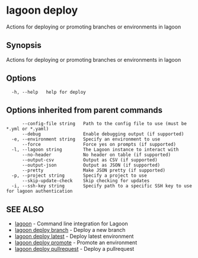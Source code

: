 # lagoon deploy

Actions for deploying or promoting branches or environments in lagoon

## Synopsis

Actions for deploying or promoting branches or environments in lagoon

## Options

```text
  -h, --help   help for deploy
```

## Options inherited from parent commands

```text
      --config-file string   Path to the config file to use (must be *.yml or *.yaml)
      --debug                Enable debugging output (if supported)
  -e, --environment string   Specify an environment to use
      --force                Force yes on prompts (if supported)
  -l, --lagoon string        The Lagoon instance to interact with
      --no-header            No header on table (if supported)
      --output-csv           Output as CSV (if supported)
      --output-json          Output as JSON (if supported)
      --pretty               Make JSON pretty (if supported)
  -p, --project string       Specify a project to use
      --skip-update-check    Skip checking for updates
  -i, --ssh-key string       Specify path to a specific SSH key to use for lagoon authentication
```

## SEE ALSO

* [lagoon](lagoon.md)     - Command line integration for Lagoon
* [lagoon deploy branch](lagoon_deploy_branch.md)     - Deploy a new branch
* [lagoon deploy latest](lagoon_deploy_latest.md)     - Deploy latest environment
* [lagoon deploy promote](lagoon_deploy_promote.md)     - Promote an environment
* [lagoon deploy pullrequest](lagoon_deploy_pullrequest.md)     - Deploy a pullrequest

